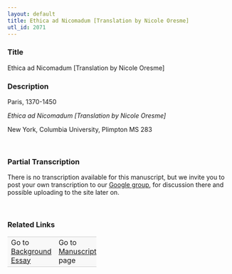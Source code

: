 ```yaml
---  
layout: default  
title: Ethica ad Nicomadum [Translation by Nicole Oresme]  
utl_id: 2071
---
```


### Title

Ethica ad Nicomadum [Translation by Nicole Oresme]


### Description

<p>Paris, 1370-1450</p>
<p><em>Ethica ad Nicomadum [Translation by Nicole Oresme]</em></p>
<p>New York, Columbia University, Plimpton MS 283</p>
<p> </p>


### Partial Transcription

<p>There is no transcription available for this manuscript, but we invite you to post your own transcription to our <a href="https://paleography.library.utoronto.ca/content/group-work">Google group</a>, for discussion there and possible uploading to the site later on.</p>
<p> </p>


### Related Links

<table border="0.5" cellpadding="1" cellspacing="1" style="width: 200px; background-color:#F8F8F8;">
    <tbody style="border-color:#ccc">
        <tr style="border-color:#ccc">
            <td>Go to <a href="https://centerfordigitalhumanities.github.io/Newberry-French-paleography/_background_essay/2071" target="_blank">Background Essay</a></td>
            <td>Go to <a href="https://centerfordigitalhumanities.github.io/Newberry-French-paleography/www/record.html?id=2071" target="_blank">Manuscript</a> page</td>
        </tr>
    </tbody>
</table>